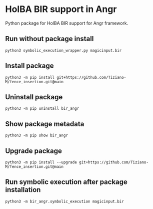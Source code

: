 # HolBA BIR support in Angr
Python package for HolBA BIR support for Angr framework.

## Run without package install
`python3 symbolic_execution_wrapper.py magicinput.bir`

## Install package
`python3 -m pip install git+https://github.com/Tiziano-M/fence_insertion.git@main`

## Uninstall package
`python3 -m pip uninstall bir_angr`

## Show package metadata
`python3 -m pip show bir_angr`

## Upgrade package
`python3 -m pip install --upgrade git+https://github.com/Tiziano-M/fence_insertion.git@main`

## Run symbolic execution after package installation
`python3 -m bir_angr.symbolic_execution magicinput.bir`
